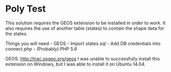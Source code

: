 # Poly Test
This solution requires the GEOS extension to be installed in order to work.
It also requires the use of another table (states) to contain the shape data for the states.

Things you will need
	- GEOS
	- Import states.sql
	- Add DB credentials into connect.php
	- (Probably) PHP 5.6

GEOS: http://trac.osgeo.org/geos
I was unable to successfully install this extension on Windows, but I
was able to install it on Ubuntu 14.04.